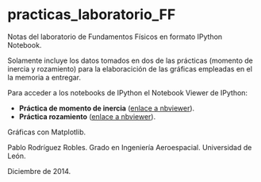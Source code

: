 # practicas_laboratorio_FF
Notas del laboratorio de Fundamentos Físicos en formato IPython Notebook.

Solamente incluye los datos tomados en dos de las prácticas (momento de inercia y rozamiento) para la elaboracición de las gráficas empleadas en el la memoria a entregar.

Para acceder a los notebooks de IPython el Notebook Viewer de IPython:

* __Práctica de momento de inercia__ ([enlace a nbviewer](http://nbviewer.ipython.org/github/PabloRdrRbl/practicas_laboratorio_FF/blob/master/notas_laboratorio_momento_de_inercia.ipynb)).
* __Práctica rozamiento__ ([enlace a nbviewer](http://nbviewer.ipython.org/github/PabloRdrRbl/practicas_laboratorio_FF/blob/master/notas_laboratorio_rozamiento.ipynb)).


Gráficas con Matplotlib.

Pablo Rodríguez Robles. Grado en Ingeniería Aeroespacial. Universidad de León.

Diciembre de 2014.
